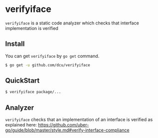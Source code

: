 # verifyiface

`verifyiface` is a static code analyzer which checks that interface implementation is verified

## Install

You can get `verifyiface` by `go get` command.

```bash
$ go get -u github.com/dcu/verifyiface
```

## QuickStart

```bash
$ verifyiface package/...
```

## Analyzer

`verifyiface` checks that an implementation of an interface is verified as explained here: https://github.com/uber-go/guide/blob/master/style.md#verify-interface-compliance
